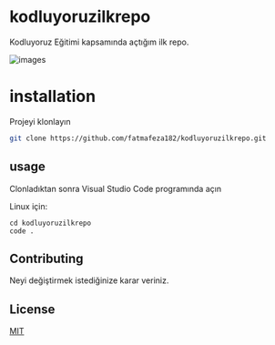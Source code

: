 # kodluyoruzilkrepo
Kodluyoruz Eğitimi kapsamında açtığım ilk repo.

![images](https://github.com/fatmafeza182/kodluyoruzilkrepo.git)

# installation
Projeyi klonlayın

``` bash
git clone https://github.com/fatmafeza182/kodluyoruzilkrepo.git
```

## usage
 Clonladıktan sonra Visual Studio Code programında açın

  Linux için:
  ``` linux
  cd kodluyoruzilkrepo
code .
```
## Contributing
 Neyi değiştirmek istediğinize karar veriniz.

 ## License
[MIT](https://choosealicense.com/licenses/mit/)

